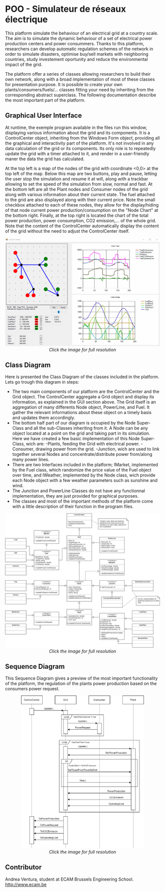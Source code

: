 # POO - Simulateur de réseaux électrique

This platform simulate the behaviour of an electrical grid at a country scale. The aim is to simulate the dynamic behaviour of a set of electrical power production centers and power consummers.
Thanks to this platform, researchers can develop automatic regulation schemes of the network in order to simulate disasters, optimise buy/sell markets with neighboring countries, study investement oportunity and reduce the environmental impact of the grid.

The platform offer a series of classes allowing researchers to build their own network, along with a broad implementation of most of these classes for presentation purpose. It is possible to create your own plants/consumers/fuels/... classes fitting your need by inheriting from the corresponding abstract superclass. The following documentation describe the most important part of the platform.

## Graphical User Interface

At runtime, the exemple program available in the files run this window, displaying various information about the grid and its components. It is a ControlCenter object, inheriting from the Windows Form object, providing all the graphical and interactivity part of the platform. It's not involved in any data calculation of the grid or its components. Its only role is to repeatedly update the grid with a timer attached to it, and render in a user-friendly maner the data the grid has calculated. 

At the top left is a map of the nodes of the grid with coordinate <0,0> at the top left of the map. Below this map are two buttons, play and pause, letting the user stop the simulation and resume it at will, along with a trackbar allowing to set the speed of the simulation from slow, normal and fast. At the bottom left are all the Plant nodes and Consumer nodes of the grid along with various information about their current state. The fuel attached to the grid are also displayed along with their current price. Note the small checkbox attached to each of these nodes, they allow for the display/hiding of that node current power production/consumption on the "Node Chart" at the bottom right. Finally, at the top right is located the chart of the total power production, power consumption, CO2 emission,... of the whole grid. Note that the content of the ControlCenter automatically display the content of the grid without the need to adjust the ControlCenter itself.

<p align="center">
  <img src="img/Simulation.gif" alt="The graphical UI" width="700"><br/>
  <em>Click the image for full resolution</em>
</p>

## Class Diagram

Here is presented the Class Diagram of the classes included in the platform. Lets go trough this diagram in steps:
- The two main components of our platform are the ControlCenter and the Grid object. The ControlCenter aggregate a Grid object and display its information, as explained in the GUI section above. The Grid itself is an aggregation of many differents Node object, PowerLine, and Fuel. It gather the relevant informations about these object on a timely basis and updates them accordingly.
- The bottom half part of our diagram is occupied by the Node Super-Class and all the sub-Classes inheriting from it. A Node can be any object located at a point on the grid and taking part in its simulation. Here we have created a few basic implementation of this Node Super-Class, wich are:
  -Plants, feeding the Grid with electrical power.
  -Consumer, drawing power from the grid.
  -Junction, wich are used to link together several Nodes and concentrate/distribute power from/along many power lines.
- There are two Interfaces included in the platform; IMarket, implemented by the Fuel class, which randomize the price value of the Fuel object over time, and IWeather, implemented by the Node class, wich provide each Node object with a few weather parameters such as sunshine and wind.
- The Junction and PowerLine Classes do not have any functionnal implementation, they are just provided for graphical purposes.
- The classes and most of the important methods of the platform come with a little description of their function in the program files.

<p align="center">
  <img src="img/Class Diagram.png" alt="The Class Diagram" width="700"><br/>
  <em>Click the image for full resolution</em>
</p>

## Sequence Diagram

This Sequence Diagram gives a preview of the most important functionality of the platform, the regulation of the plants power production based on the consumers power request.

<p align="center">
  <img src="img/Sequence Diagram.png" alt="The Sequence Diagram" width="400"><br/>
  <em>Click the image for full resolution</em>
</p>

## Contributor

Andrea Ventura, student at ECAM Brussels Engineering School.
http://www.ecam.be
